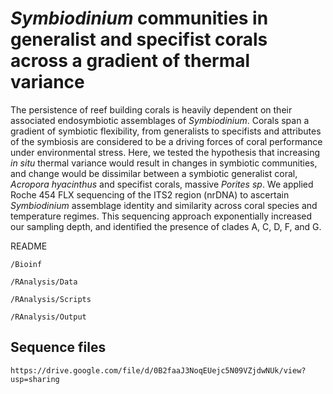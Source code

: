 # _Symbiodinium_ communities in generalist and specifist corals across a gradient of thermal variance

The persistence of reef building corals is heavily dependent on their associated endosymbiotic assemblages of _Symbiodinium_. Corals span a gradient of symbiotic flexibility, from generalists to specifists and attributes of the symbiosis are considered to be a driving forces of coral performance under environmental stress. Here, we tested the hypothesis that increasing _in situ_ thermal variance would result in changes in symbiotic communities, and change would be dissimilar between a symbiotic generalist coral, _Acropora hyacinthus_ and specifist corals, massive _Porites sp_. We applied Roche 454 FLX sequencing of the ITS2 region (nrDNA) to ascertain _Symbiodinium_ assemblage identity and similarity across coral species and temperature regimes. This sequencing approach exponentially increased our sampling depth, and identified the presence of clades A, C, D, F, and G. 

README

```/Bioinf```  

```/RAnalysis/Data```

```/RAnalysis/Scripts```

```/RAnalysis/Output```

## Sequence files

```https://drive.google.com/file/d/0B2faaJ3NoqEUejc5N09VZjdwNUk/view?usp=sharing```
